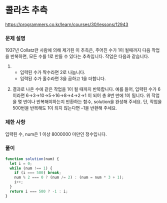 # 콜라츠 추측

https://programmers.co.kr/learn/courses/30/lessons/12943

### 문제 설명

1937년 Collatz란 사람에 의해 제기된 이 추측은, 주어진 수가 1이 될때까지 다음 작업을 반복하면, 모든 수를 1로 만들 수 있다는 추측입니다. 작업은 다음과 같습니다.

1.  - 입력된 수가 짝수라면 2로 나눕니다.
    - 입력된 수가 홀수라면 3을 곱하고 1을 더합니다.

2.  결과로 나온 수에 같은 작업을 1이 될 때까지 반복합니다.
    예를 들어, 입력된 수가 6이라면 6→3→10→5→16→8→4→2→1 이 되어 총 8번 만에 1이 됩니다. 위 작업을 몇 번이나 반복해야하는지 반환하는 함수, solution을 완성해 주세요. 단, 작업을 500번을 반복해도 1이 되지 않는다면 –1을 반환해 주세요.

### 제한 사항

입력된 수, num은 1 이상 8000000 미만인 정수입니다.

### 풀이

```js
function solution(num) {
  let i = 0;
  while (num !== 1) {
    if (i === 500) break;
    num % 2 === 0 ? (num /= 2) : (num = num * 3 + 1);
    i++;
  }
  return i === 500 ? -1 : i;
}
```
